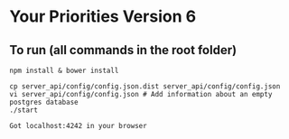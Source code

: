 # Your Priorities Version 6

## To run (all commands in the root folder)

```
npm install & bower install

cp server_api/config/config.json.dist server_api/config/config.json
vi server_api/config/config.json # Add information about an empty postgres database
./start

Got localhost:4242 in your browser
```